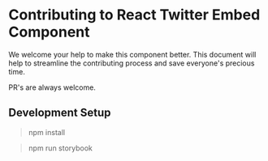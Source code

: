 # Contributing to React Twitter Embed Component

We welcome your help to make this component better. This document will help to streamline the contributing process and save everyone's precious time.

PR's are always welcome.

## Development Setup

> npm install

> npm run storybook
